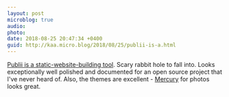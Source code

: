 ```yaml
---
layout: post
microblog: true
audio: 
photo: 
date: 2018-08-25 20:47:34 +0400
guid: http://kaa.micro.blog/2018/08/25/publii-is-a.html
---
```

[Publii is a static-website-building tool](https://getpublii.com). Scary rabbit hole to fall into. Looks exceptionally well polished and documented for an open source project that I've never heard of. Also, the themes are excellent - [Mercury](https://getpublii.com/themes/demo/mercury/4/) for photos looks great.
